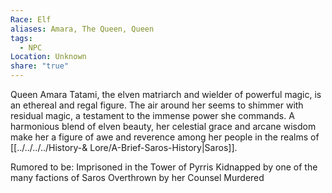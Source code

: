 ```yaml
---
Race: Elf
aliases: Amara, The Queen, Queen
tags:
  - NPC
Location: Unknown
share: "true"
---
```


Queen Amara Tatami, the elven matriarch and wielder of powerful magic, is an ethereal and regal figure. The air around her seems to shimmer with residual magic, a testament to the immense power she commands. A harmonious blend of elven beauty, her celestial grace and arcane wisdom make her a figure of awe and reverence among her people in the realms of [[../../../../History-& Lore/A-Brief-Saros-History|Saros]].


Rumored to be:
Imprisoned in the Tower of Pyrris
Kidnapped by one of the many factions of Saros
Overthrown by her Counsel
Murdered